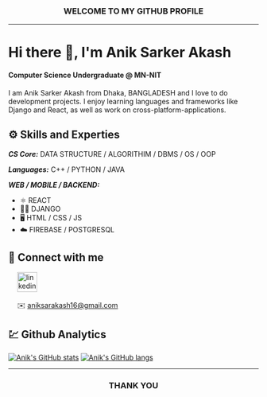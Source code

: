 <h3 align="center">WELCOME TO MY GITHUB PROFILE</h3>
<hr/>

# Hi there 👋, I'm Anik Sarker Akash
#### Computer Science Undergraduate @ MN-NIT

I am Anik Sarker Akash from Dhaka, BANGLADESH and I love to do development projects. I enjoy learning languages and frameworks like Django and React, as well as work on cross-platform-applications. 


## ⚙️ Skills and Experties

***CS Core:*** DATA STRUCTURE / ALGORITHIM / DBMS / OS / OOP

***Languages:*** C++ / PYTHON / JAVA

***WEB / MOBILE / BACKEND:***
* ⚛️ REACT
* 🧑‍💻 DJANGO
* 🖥️ HTML / CSS / JS
* ☁️ FIREBASE / POSTGRESQL


## 🤝 Connect with me

&emsp; [<img src='https://cdn.jsdelivr.net/npm/simple-icons@3.0.1/icons/linkedin.svg' alt='linkedin' height='40'>](https://www.linkedin.com/in/aniksarkerakash/)

&emsp; ✉️ aniksarakash16@gmail.com


## 💹 Github Analytics

[![Anik's GitHub stats](https://github-readme-stats.vercel.app/api?username=anikakash&layout=compact)]()
[![Anik's GitHub langs](https://github-readme-stats.vercel.app/api/top-langs/?username=anikakash&layout=compact&langs_count=8)]()

<hr/>

<h3 align="center">THANK YOU</h3>

